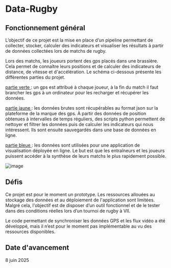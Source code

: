 # Data-Rugby

## Fonctionnement général

L’objectif de ce projet est la mise en place d’un pipeline permettant de collecter, stocker, calculer des indicateurs et visualiser les résultats à partir de données collectées lors de matchs de rugby.

Lors des matchs, les joueurs portent des gps placés dans une brassière. Cela permet de connaître leurs positions et de calculer des indicateurs de distance, de vitesse et d'accélération.
Le schéma ci-dessous présente les diffèrentes parties du projet.

<ins> partie verte </ins> : un gps est attribué à chaque joueur, à la fin du match il faut brancher les gps à un ordinateur pour les recharger et récupérer les données.

<ins> partie jaune </ins> : les données brutes sont récupérables au format json sur la plateforme de la marque des gps. À partir des données de position obtenues à intervalles de temps réguliers, des scripts python permettent de nettoyer et filtrer les données puis de calculer les indicateurs qui nous intéressent. Ils sont ensuite sauvegardés dans une base de données en ligne.

<ins> partie bleue </ins> : les données sont utilisées pour une application de visualisation déployée en ligne. Le but est que les entraîneurs et les joueurs puissent accéder à la synthèse de leurs matchs le plus rapidement possible.

![image](https://github.com/user-attachments/assets/8e9c8b14-5cfd-40b2-ad9a-814ffeebac57)

## Défis

Ce projet est pour le moment un prototype. Les ressources allouées au stockage des données et au déploiement de l'application sont limitées. Malgré cela, l'objectif est de disposer d’un outil fonctionnel et de le tester dans des conditions réelles lors d’un tournoi de rugby à VII.

Le code permettant de synchroniser les données GPS et les flux vidéo a été développé, mais il n’est pour le moment pas implémentable au vu des ressources disponibles.

## Date d'avancement
8 juin 2025
